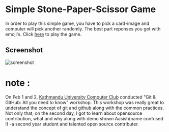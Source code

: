 # Simple Stone-Paper-Scissor Game

In order to play this simple game, you have to pick a card-image and computer will pick another randomly.
The best part reponses you get with emoji's.
Click [here](https://pantbibek21.github.io/stone-paper-scissor/) to play the game.

## Screenshot
![screenshot](https://user-images.githubusercontent.com/73117724/152644721-264aea2e-f2e8-4132-805f-2238f5fdc440.png)

# note : 
On Feb 1 and 2, [Kathmandu University Computer Club](https://github.com/kucc1997) conducted "Git & GitHub: All you need to know" workshop. This workshop was really great to understand the concept of git and github along with the common practices. Not only that, on the second day, I got to learn about opensource contribution, what and why along with demo shown Aasish(name confused !) -a second year student and talented open source contributer. 


